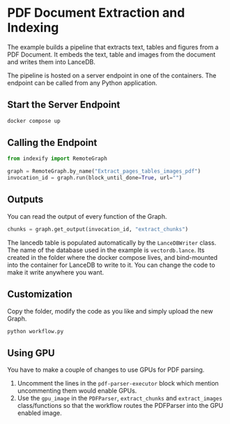 # PDF Document Extraction and Indexing

The example builds a pipeline that extracts text, tables and figures from a PDF Document. It embeds the text, table and images from the document and writes them into LanceDB.

The pipeline is hosted on a server endpoint in one of the containers. The endpoint can be called from any Python application.

## Start the Server Endpoint

```bash
docker compose up
```

## Calling the Endpoint 

```python
from indexify import RemoteGraph

graph = RemoteGraph.by_name("Extract_pages_tables_images_pdf")
invocation_id = graph.run(block_until_done=True, url="")
```

## Outputs 
You can read the output of every function of the Graph.

```python
chunks = graph.get_output(invocation_id, "extract_chunks")
```

The lancedb table is populated automatically by the `LanceDBWriter` class.
The name of the database used in the example is `vectordb.lance`. Its created in the folder where the docker compose lives, and bind-mounted into the container for LanceDB to write to it.
You can change the code to make it write anywhere you want.

## Customization

Copy the folder, modify the code as you like and simply upload the new Graph.

```bash
python workflow.py
```

## Using GPU

You have to make a couple of changes to use GPUs for PDF parsing.
1. Uncomment the lines in the `pdf-parser-executor` block which mention uncommenting them would enable GPUs.
2. Use the `gpu_image` in the `PDFParser`, `extract_chunks` and `extract_images` class/functions so that the workflow routes the PDFParser into the GPU enabled image.
